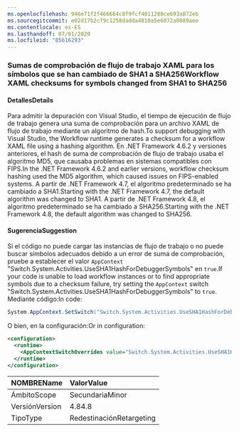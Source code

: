 ```yaml
---
ms.openlocfilehash: 946e71f2f466664c8f9fcf4811288ce693a872eb
ms.sourcegitcommit: e02d17b2cf9c1258dadda4810a5e6072a0089aee
ms.contentlocale: es-ES
ms.lasthandoff: 07/01/2020
ms.locfileid: "85616293"
---
```

### <a name="workflow-xaml-checksums-for-symbols-changed-from-sha1-to-sha256"></a><span data-ttu-id="64792-101">Sumas de comprobación de flujo de trabajo XAML para los símbolos que se han cambiado de SHA1 a SHA256</span><span class="sxs-lookup"><span data-stu-id="64792-101">Workflow XAML checksums for symbols changed from SHA1 to SHA256</span></span>

#### <a name="details"></a><span data-ttu-id="64792-102">Detalles</span><span class="sxs-lookup"><span data-stu-id="64792-102">Details</span></span>

<span data-ttu-id="64792-103">Para admitir la depuración con Visual Studio, el tiempo de ejecución de flujo de trabajo genera una suma de comprobación para un archivo XAML de flujo de trabajo mediante un algoritmo de hash.</span><span class="sxs-lookup"><span data-stu-id="64792-103">To support debugging with Visual Studio, the Workflow runtime generates a checksum for a workflow XAML file using a hashing algorithm.</span></span> <span data-ttu-id="64792-104">En .NET Framework 4.6.2 y versiones anteriores, el hash de suma de comprobación de flujo de trabajo usaba el algoritmo MD5, que causaba problemas en sistemas compatibles con FIPS.</span><span class="sxs-lookup"><span data-stu-id="64792-104">In the .NET Framework 4.6.2 and earlier versions, workflow checksum hashing used the MD5 algorithm, which caused issues on FIPS-enabled systems.</span></span> <span data-ttu-id="64792-105">A partir de .NET Framework 4.7, el algoritmo predeterminado se ha cambiado a SHA1.</span><span class="sxs-lookup"><span data-stu-id="64792-105">Starting with the .NET Framework 4.7, the default algorithm was changed to SHA1.</span></span> <span data-ttu-id="64792-106">A partir de .NET Framework 4.8, el algoritmo predeterminado se ha cambiado a SHA256.</span><span class="sxs-lookup"><span data-stu-id="64792-106">Starting with the .NET Framework 4.8, the default algorithm was changed to SHA256.</span></span>

#### <a name="suggestion"></a><span data-ttu-id="64792-107">Sugerencia</span><span class="sxs-lookup"><span data-stu-id="64792-107">Suggestion</span></span>

<span data-ttu-id="64792-108">Si el código no puede cargar las instancias de flujo de trabajo o no puede buscar símbolos adecuados debido a un error de suma de comprobación, pruebe a establecer el valor `AppContext` "Switch.System.Activities.UseSHA1HashForDebuggerSymbols" en `true`.</span><span class="sxs-lookup"><span data-stu-id="64792-108">If your code is unable to load workflow instances or to find appropriate symbols due to a checksum failure, try setting the `AppContext` switch "Switch.System.Activities.UseSHA1HashForDebuggerSymbols" to `true`.</span></span> <span data-ttu-id="64792-109">Mediante código:</span><span class="sxs-lookup"><span data-stu-id="64792-109">In code:</span></span>

```csharp
System.AppContext.SetSwitch("Switch.System.Activities.UseSHA1HashForDebuggerSymbols", true);
```

<span data-ttu-id="64792-110">O bien, en la configuración:</span><span class="sxs-lookup"><span data-stu-id="64792-110">Or in configuration:</span></span>

```xml
<configuration>
  <runtime>
    <AppContextSwitchOverrides value="Switch.System.Activities.UseSHA1HashForDebuggerSymbols=true" />
  </runtime>
</configuration>
```

| <span data-ttu-id="64792-111">NOMBRE</span><span class="sxs-lookup"><span data-stu-id="64792-111">Name</span></span>    | <span data-ttu-id="64792-112">Valor</span><span class="sxs-lookup"><span data-stu-id="64792-112">Value</span></span>       |
|:--------|:------------|
| <span data-ttu-id="64792-113">Ámbito</span><span class="sxs-lookup"><span data-stu-id="64792-113">Scope</span></span>   | <span data-ttu-id="64792-114">Secundaria</span><span class="sxs-lookup"><span data-stu-id="64792-114">Minor</span></span>       |
| <span data-ttu-id="64792-115">Versión</span><span class="sxs-lookup"><span data-stu-id="64792-115">Version</span></span> | <span data-ttu-id="64792-116">4.8</span><span class="sxs-lookup"><span data-stu-id="64792-116">4.8</span></span>         |
| <span data-ttu-id="64792-117">Tipo</span><span class="sxs-lookup"><span data-stu-id="64792-117">Type</span></span>    | <span data-ttu-id="64792-118">Redestinación</span><span class="sxs-lookup"><span data-stu-id="64792-118">Retargeting</span></span> |
